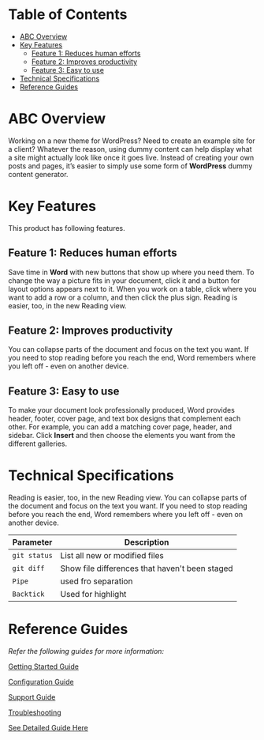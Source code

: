 # Table of Contents
 - [ABC Overview](#overview)
 - [Key Features](#key-features)
   -  [Feature 1: Reduces human efforts](feature-1-reduces-human-efforts)
   -  [Feature 2: Improves productivity](feature-2-improves-productivity)
   -  [Feature 3: Easy to use](feature-3-easy-to-use)
 - [Technical Specifications](technical-specifications)
 - [Reference Guides](reference-guides)
# ABC Overview
Working on a new theme for WordPress? Need to create an example site for a client? Whatever the reason, using dummy content can help display what a site might actually look like once it goes live. Instead of creating your own posts and pages, it’s easier to simply use some form of **WordPress** dummy content generator.
# Key Features
This product has following features.
## Feature 1: Reduces human efforts
Save time in **Word** with new buttons that show up where you need them. To change the way a picture fits in your document, click it and a button for layout options appears next to it. When you work on a table, click where you want to add a row or a column, and then click the plus sign.
Reading is easier, too, in the new Reading view. 
## Feature 2: Improves productivity
You can collapse parts of the document and focus on the text you want. If you need to stop reading before you reach the end, Word remembers where you left off - even on another device.
## Feature 3: Easy to use
To make your document look professionally produced, Word provides header, footer, cover page, and text box designs that complement each other. For example, you can add a matching cover page, header, and sidebar. Click **Insert** and then choose the elements you want from the different galleries.

# Technical Specifications

 Reading is easier, too, in the new Reading view. You can collapse parts of the document and focus on the text you want. If you need to stop reading before you reach the end, Word remembers where you left off - even on another device.
 
| Parameter | Description |
| ----------|---------------|
| `git status` | List all new or modified files |
| `git diff` | Show file differences that haven't been staged |
| `Pipe` | used fro separation |
| `Backtick` | Used for highlight|

# Reference Guides
 
*Refer the following guides for more information:*

[Getting Started Guide](GettingStarted.md)

[Configuration Guide](demoPT.md)

[Support Guide](SupportGuide.md)

[Troubleshooting](Troubleshooting.md)

[See Detailed Guide Here](DDSYOverview.pdf)


